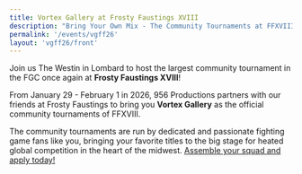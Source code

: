 ```yaml
---
title: Vortex Gallery at Frosty Faustings XVIII
description: "Bring Your Own Mix - The Community Tournaments at FFXVIII. January 29 - February 1, 2026."
permalink: '/events/vgff26'
layout: 'vgff26/front'
---
```

Join us The Westin in Lombard to host the largest community tournament in the FGC once again at **Frosty Faustings XVIII**!

From January 29 - February 1 in 2026, 956 Productions partners with our friends at Frosty Faustings to bring you **Vortex Gallery** as the official community tournaments of FFXVIII.

The community tournaments are run by dedicated and passionate fighting game fans like you, bringing your favorite titles to the big stage for heated global competition in the heart of the midwest. [Assemble your squad and apply today!](/apply)